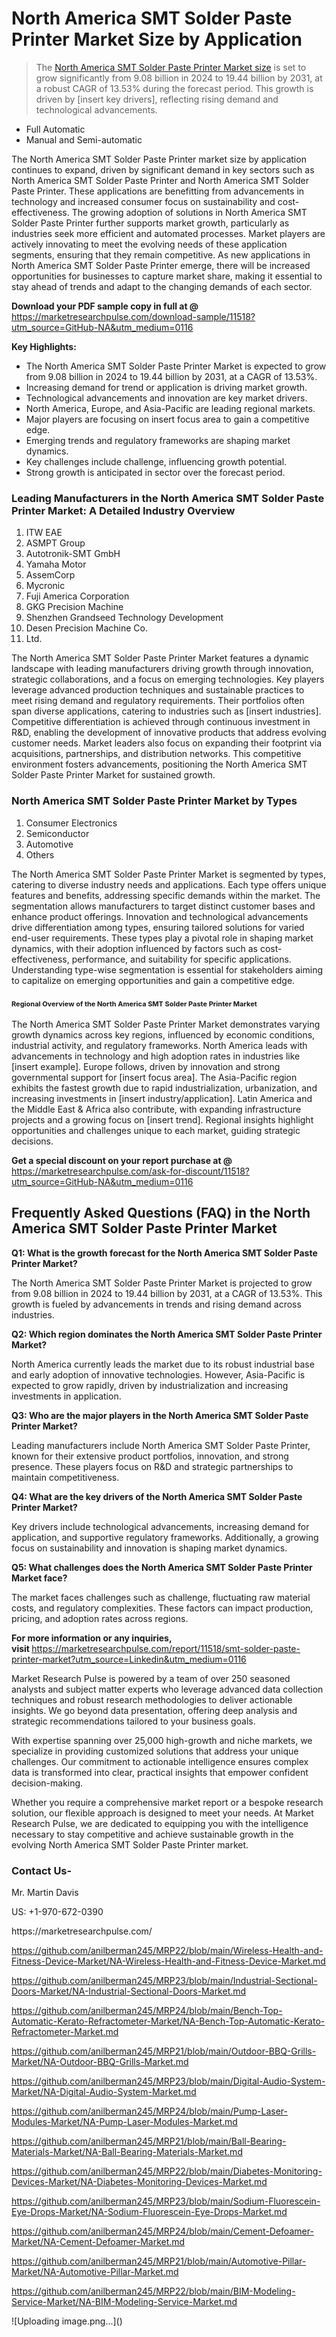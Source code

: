 <h1>North America SMT Solder Paste Printer Market&nbsp;Size by Application</h1><blockquote><p>The <a href="https://marketresearchpulse.com/download-sample/11518?utm_source=GitHub-NA&amp;utm_medium=0116">North America SMT Solder Paste Printer Market size</a> is set to grow significantly from 9.08 billion in 2024 to 19.44 billion by 2031, at a robust CAGR of 13.53% during the forecast period. This growth is driven by [insert key drivers], reflecting rising demand and technological advancements.</p></blockquote><ul><li>Full Automatic<li> Manual and Semi-automatic</li></ul><p>The North America SMT Solder Paste Printer market size by application continues to expand, driven by significant demand in key sectors such as North America SMT Solder Paste Printer and North America SMT Solder Paste Printer. These applications are benefitting from advancements in technology and increased consumer focus on sustainability and cost-effectiveness. The growing adoption of solutions in North America SMT Solder Paste Printer further supports market growth, particularly as industries seek more efficient and automated processes. Market players are actively innovating to meet the evolving needs of these application segments, ensuring that they remain competitive. As new applications in North America SMT Solder Paste Printer emerge, there will be increased opportunities for businesses to capture market share, making it essential to stay ahead of trends and adapt to the changing demands of each sector.</p><p><strong>Download your PDF sample copy in full at @ </strong><a href="https://marketresearchpulse.com/download-sample/11518?utm_source=GitHub-NA&amp;utm_medium=0116">https://marketresearchpulse.com/download-sample/11518?utm_source=GitHub-NA&amp;utm_medium=0116</a></p><p><strong>Key Highlights: </strong></p><ul><li>The North America SMT Solder Paste Printer Market is expected to grow from 9.08 billion in 2024 to 19.44 billion by 2031, at a CAGR of 13.53%.</li><li>Increasing demand for trend or application is driving market growth.</li><li>Technological advancements and innovation are key market drivers.</li><li>North America, Europe, and Asia-Pacific are leading regional markets.</li><li>Major players are focusing on insert focus area to gain a competitive edge.</li><li>Emerging trends and regulatory frameworks are shaping market dynamics.</li><li>Key challenges include challenge, influencing growth potential.</li><li>Strong growth is anticipated in sector over the forecast period.</li></ul><h3>Leading Manufacturers in the North America SMT Solder Paste Printer Market: A Detailed Industry Overview</h3><ol><li>ITW EAE</li><li>ASMPT Group</li><li>Autotronik-SMT GmbH</li><li>Yamaha Motor</li><li>AssemCorp</li><li>Mycronic</li><li>Fuji America Corporation</li><li>GKG Precision Machine</li><li>Shenzhen Grandseed Technology Development</li><li>Desen Precision Machine Co.</li><li>Ltd.</li></ol><div class="flex max-w-full flex-col flex-grow"><div class="min-h-8 text-message flex w-full flex-col items-end gap-2 whitespace-normal break-words [.text-message+&amp;]:mt-5" dir="auto" data-message-author-role="assistant" data-message-id="fd8432e4-4910-450d-b182-61b7bfb0a01f" data-message-model-slug="gpt-4o"><div class="flex w-full flex-col gap-1 empty:hidden first:pt-[3px]"><div class="markdown prose w-full break-words dark:prose-invert light"><p>The North America SMT Solder Paste Printer Market features a dynamic landscape with leading manufacturers driving growth through innovation, strategic collaborations, and a focus on emerging technologies. Key players leverage advanced production techniques and sustainable practices to meet rising demand and regulatory requirements. Their portfolios often span diverse applications, catering to industries such as [insert industries]. Competitive differentiation is achieved through continuous investment in R&amp;D, enabling the development of innovative products that address evolving customer needs. Market leaders also focus on expanding their footprint via acquisitions, partnerships, and distribution networks. This competitive environment fosters advancements, positioning the North America SMT Solder Paste Printer Market for sustained growth.</p></div></div></div></div><h3>North America SMT Solder Paste Printer Market by Types</h3><ol><li>Consumer Electronics<li> Semiconductor<li> Automotive<li> Others</li></ol><div class="flex max-w-full flex-col flex-grow"><div class="min-h-8 text-message flex w-full flex-col items-end gap-2 whitespace-normal break-words [.text-message+&amp;]:mt-5" dir="auto" data-message-author-role="assistant" data-message-id="084470be-0bb7-4664-bddf-5156b4f41249" data-message-model-slug="gpt-4o-mini"><div class="flex w-full flex-col gap-1 empty:hidden first:pt-[3px]"><div class="markdown prose w-full break-words dark:prose-invert light"><p>The North America SMT Solder Paste Printer Market is segmented by types, catering to diverse industry needs and applications. Each type offers unique features and benefits, addressing specific demands within the market. The segmentation allows manufacturers to target distinct customer bases and enhance product offerings. Innovation and technological advancements drive differentiation among types, ensuring tailored solutions for varied end-user requirements. These types play a pivotal role in shaping market dynamics, with their adoption influenced by factors such as cost-effectiveness, performance, and suitability for specific applications. Understanding type-wise segmentation is essential for stakeholders aiming to capitalize on emerging opportunities and gain a competitive edge.</p></div></div></div></div><h3><span style="font-size: 11px;">Regional Overview of the North America SMT Solder Paste Printer Market</span></h3><div class="flex max-w-full flex-col flex-grow"><div class="min-h-8 text-message flex w-full flex-col items-end gap-2 whitespace-normal break-words [.text-message+&amp;]:mt-5" dir="auto" data-message-author-role="assistant" data-message-id="e9038762-ce64-4e30-91c9-9bd413514231" data-message-model-slug="gpt-4o-mini"><div class="flex w-full flex-col gap-1 empty:hidden first:pt-[3px]"><div class="markdown prose w-full break-words dark:prose-invert light"><p>The North America SMT Solder Paste Printer Market demonstrates varying growth dynamics across key regions, influenced by economic conditions, industrial activity, and regulatory frameworks. North America leads with advancements in technology and high adoption rates in industries like [insert example]. Europe follows, driven by innovation and strong governmental support for [insert focus area]. The Asia-Pacific region exhibits the fastest growth due to rapid industrialization, urbanization, and increasing investments in [insert industry/application]. Latin America and the Middle East &amp; Africa also contribute, with expanding infrastructure projects and a growing focus on [insert trend]. Regional insights highlight opportunities and challenges unique to each market, guiding strategic decisions.</p></div></div></div></div><p><strong>Get a special discount on your report purchase at @ </strong><a href="https://marketresearchpulse.com/ask-for-discount/11518?utm_source=GitHub-NA&amp;utm_medium=0116">https://marketresearchpulse.com/ask-for-discount/11518?utm_source=GitHub-NA&amp;utm_medium=0116</a></p><h2>Frequently Asked Questions (FAQ) in the North America SMT Solder Paste Printer Market</h2><p><strong>Q1: What is the growth forecast for the North America SMT Solder Paste Printer Market?</strong></p><p>The North America SMT Solder Paste Printer Market is projected to grow from 9.08 billion in 2024 to 19.44 billion by 2031, at a CAGR of 13.53%. This growth is fueled by advancements in trends and rising demand across industries.</p><p><strong>Q2: Which region dominates the North America SMT Solder Paste Printer Market?</strong></p><p>North America currently leads the market due to its robust industrial base and early adoption of innovative technologies. However, Asia-Pacific is expected to grow rapidly, driven by industrialization and increasing investments in application.</p><p><strong>Q3: Who are the major players in the North America SMT Solder Paste Printer Market?</strong></p><p>Leading manufacturers include North America SMT Solder Paste Printer, known for their extensive product portfolios, innovation, and strong presence. These players focus on R&amp;D and strategic partnerships to maintain competitiveness.</p><p><strong>Q4: What are the key drivers of the North America SMT Solder Paste Printer Market?</strong></p><p>Key drivers include technological advancements, increasing demand for application, and supportive regulatory frameworks. Additionally, a growing focus on sustainability and innovation is shaping market dynamics.</p><p><strong>Q5: What challenges does the North America SMT Solder Paste Printer Market face?</strong></p><p>The market faces challenges such as challenge, fluctuating raw material costs, and regulatory complexities. These factors can impact production, pricing, and adoption rates across regions.</p><p><strong>For more information or any inquiries, visit&nbsp;</strong><a href="https://marketresearchpulse.com/report/11518/smt-solder-paste-printer-market?utm_source=Linkedin&utm_medium=0116">https://marketresearchpulse.com/report/11518/smt-solder-paste-printer-market?utm_source=Linkedin&utm_medium=0116</a></p><p>Market Research Pulse is powered by a team of over 250 seasoned analysts and subject matter experts who leverage advanced data collection techniques and robust research methodologies to deliver actionable insights. We go beyond data presentation, offering deep analysis and strategic recommendations tailored to your business goals.</p><p>With expertise spanning over 25,000 high-growth and niche markets, we specialize in providing customized solutions that address your unique challenges. Our commitment to actionable intelligence ensures complex data is transformed into clear, practical insights that empower confident decision-making.</p><p>Whether you require a comprehensive market report or a bespoke research solution, our flexible approach is designed to meet your needs. At Market Research Pulse, we are dedicated to equipping you with the intelligence necessary to stay competitive and achieve sustainable growth in the evolving North America SMT Solder Paste Printer market.</p><h3><strong>Contact Us-</strong></h3><p>Mr. Martin Davis</p><p>US: +1-970-672-0390</p><p>https://marketresearchpulse.com/</p><p><a href="https://github.com/anilberman245/MRP22/blob/main/Wireless-Health-and-Fitness-Device-Market/NA-Wireless-Health-and-Fitness-Device-Market.md">https://github.com/anilberman245/MRP22/blob/main/Wireless-Health-and-Fitness-Device-Market/NA-Wireless-Health-and-Fitness-Device-Market.md</a></p><p><a href="https://github.com/anilberman245/MRP23/blob/main/Industrial-Sectional-Doors-Market/NA-Industrial-Sectional-Doors-Market.md">https://github.com/anilberman245/MRP23/blob/main/Industrial-Sectional-Doors-Market/NA-Industrial-Sectional-Doors-Market.md</a></p><p><a href="https://github.com/anilberman245/MRP24/blob/main/Bench-Top-Automatic-Kerato-Refractometer-Market/NA-Bench-Top-Automatic-Kerato-Refractometer-Market.md">https://github.com/anilberman245/MRP24/blob/main/Bench-Top-Automatic-Kerato-Refractometer-Market/NA-Bench-Top-Automatic-Kerato-Refractometer-Market.md</a></p><p><a href="https://github.com/anilberman245/MRP21/blob/main/Outdoor-BBQ-Grills-Market/NA-Outdoor-BBQ-Grills-Market.md">https://github.com/anilberman245/MRP21/blob/main/Outdoor-BBQ-Grills-Market/NA-Outdoor-BBQ-Grills-Market.md</a></p><p><a href="https://github.com/anilberman245/MRP23/blob/main/Digital-Audio-System-Market/NA-Digital-Audio-System-Market.md">https://github.com/anilberman245/MRP23/blob/main/Digital-Audio-System-Market/NA-Digital-Audio-System-Market.md</a></p><p><a href="https://github.com/anilberman245/MRP24/blob/main/Pump-Laser-Modules-Market/NA-Pump-Laser-Modules-Market.md">https://github.com/anilberman245/MRP24/blob/main/Pump-Laser-Modules-Market/NA-Pump-Laser-Modules-Market.md</a></p><p><a href="https://github.com/anilberman245/MRP21/blob/main/Ball-Bearing-Materials-Market/NA-Ball-Bearing-Materials-Market.md">https://github.com/anilberman245/MRP21/blob/main/Ball-Bearing-Materials-Market/NA-Ball-Bearing-Materials-Market.md</a></p><p><a href="https://github.com/anilberman245/MRP22/blob/main/Diabetes-Monitoring-Devices-Market/NA-Diabetes-Monitoring-Devices-Market.md">https://github.com/anilberman245/MRP22/blob/main/Diabetes-Monitoring-Devices-Market/NA-Diabetes-Monitoring-Devices-Market.md</a></p><p><a href="https://github.com/anilberman245/MRP23/blob/main/Sodium-Fluorescein-Eye-Drops-Market/NA-Sodium-Fluorescein-Eye-Drops-Market.md">https://github.com/anilberman245/MRP23/blob/main/Sodium-Fluorescein-Eye-Drops-Market/NA-Sodium-Fluorescein-Eye-Drops-Market.md</a></p><p><a href="https://github.com/anilberman245/MRP24/blob/main/Cement-Defoamer-Market/NA-Cement-Defoamer-Market.md">https://github.com/anilberman245/MRP24/blob/main/Cement-Defoamer-Market/NA-Cement-Defoamer-Market.md</a></p><p><a href="https://github.com/anilberman245/MRP21/blob/main/Automotive-Pillar-Market/NA-Automotive-Pillar-Market.md">https://github.com/anilberman245/MRP21/blob/main/Automotive-Pillar-Market/NA-Automotive-Pillar-Market.md</a></p><p><a href="https://github.com/anilberman245/MRP22/blob/main/BIM-Modeling-Service-Market/NA-BIM-Modeling-Service-Market.md">https://github.com/anilberman245/MRP22/blob/main/BIM-Modeling-Service-Market/NA-BIM-Modeling-Service-Market.md</a></p>
![Uploading image.png…]()
